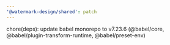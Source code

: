 ```yaml
---
'@watermark-design/shared': patch
---
```


chore(deps): update babel monorepo to v7.23.6 (@babel/core, @babel/plugin-transform-runtime, @babel/preset-env)
